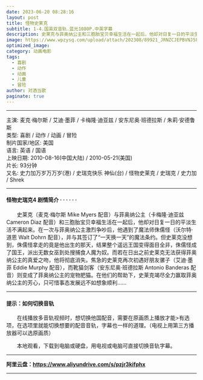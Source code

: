 ```yaml
---
date: 2023-06-20 08:28:16
layout: post
title: 怪物史莱克
subtitle: 1-4.国英双音轨.蓝光1080P.中英字幕
description: 史莱克与菲奥纳公主和三胞胎宝贝幸福生活在一起后，他却对日复一日的平淡生活不满起来。在一次与菲奥纳公主激烈争吵后，他遇到了魔法师侏儒怪，并与其签订了“一天换一天”的魔法条约。但史莱克没想到，侏儒怪拿走的竟是他出生的那天，结果整个遥远王国变得面目全非....
image: https://www.wpzysq.com/upload/attach/202308/89921_JRNZCJEPBVNJ5F4._webp
optimized_image: 
category: 动画电影
tags:
  - 喜剧
  - 动作
  - 动画
  - 儿童
  - 冒险
author: 对酒当歌
paginate: true
---
```


---

主演: 麦克·梅尔斯 / 艾迪·墨菲 / 卡梅隆·迪亚兹 / 安东尼奥·班德拉斯 / 朱莉·安德鲁斯  
类型: 喜剧 / 动作 / 动画 / 冒险  
制片国家/地区: 美国  
语言: 英语 / 国语  
上映日期: 2010-08-16(中国大陆) / 2010-05-21(美国)  
片长: 93分钟  
又名: 史力加万岁万万岁(港) / 史瑞克快乐 神仙(台) / 怪物史莱克 / 史瑞克 / 史力加  / Shrek  

---

#### 怪物史瑞克4  剧情简介 · · · · · ·

　　史莱克（麦克·梅尔斯 Mike Myers 配音）与菲奥纳公主（卡梅隆·迪亚兹Cameron Diaz 配音）和三胞胎宝贝幸福生活在一起后，他却对日复一日的平淡生活不满起来。在一次与菲奥纳公主激烈争吵后，他遇到了魔法师侏儒怪（沃尔特·道恩 Walt Dohrn 配音），并与其签订了“一天换一天”的魔法条约。但史莱克没想到，侏儒怪拿走的竟是他出生的那天，结果整个遥远王国变得面目全非，侏儒怪成了国王，派出无数女巫到处搜捕食人魔为奴。而若在日出之前史莱克无法获得菲奥纳公主的真爱之吻，他将彻底消失。焦急的史莱克再次初遇好朋友骡子（艾迪·墨菲 Eddie Murphy 配音），而靴猫剑客（安东尼奥·班德拉斯 Antonio Banderas 配音）则变成了菲奥纳公主的宠物肥猫。在他们的帮助下，史莱克竭尽全力赢取菲奥纳公主的芳心，只可惜事态发展远不如想象顺利…… 

---

#### 提示：如何切换音轨

　　在线播放多音轨视频时，想切换他国配音，需要在原画质上播放才能>有选项，在选项里就能切换想要的配音音轨，字幕也一样的道理。（电视上用第三方播放器可以选原画质）

　　本地观看，下载到电脑或硬盘，用电视或电脑可直接切换音轨字幕。

---

**阿里云盘：<https://www.aliyundrive.com/s/pzjr3kifphx>**

---
